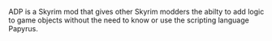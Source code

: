 ADP is a Skyrim mod that gives other Skyrim modders the abilty to 
add logic to game objects without the need to know or use the scripting language Papyrus.
